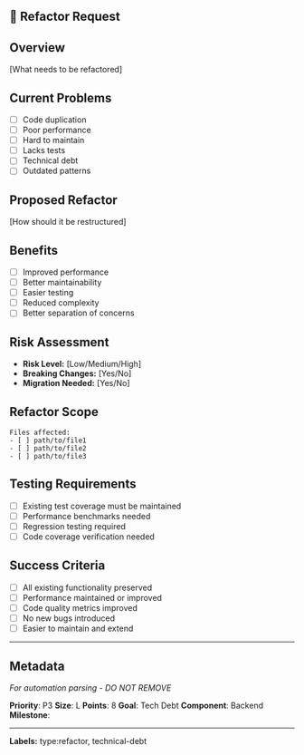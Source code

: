 ## 🔧 Refactor Request

## Overview
[What needs to be refactored]

## Current Problems
- [ ] Code duplication
- [ ] Poor performance
- [ ] Hard to maintain
- [ ] Lacks tests
- [ ] Technical debt
- [ ] Outdated patterns

## Proposed Refactor
[How should it be restructured]

## Benefits
- [ ] Improved performance
- [ ] Better maintainability
- [ ] Easier testing
- [ ] Reduced complexity
- [ ] Better separation of concerns

## Risk Assessment
- **Risk Level:** [Low/Medium/High]
- **Breaking Changes:** [Yes/No]
- **Migration Needed:** [Yes/No]

## Refactor Scope
```
Files affected:
- [ ] path/to/file1
- [ ] path/to/file2
- [ ] path/to/file3
```

## Testing Requirements
- [ ] Existing test coverage must be maintained
- [ ] Performance benchmarks needed
- [ ] Regression testing required
- [ ] Code coverage verification needed

## Success Criteria
- [ ] All existing functionality preserved
- [ ] Performance maintained or improved
- [ ] Code quality metrics improved
- [ ] No new bugs introduced
- [ ] Easier to maintain and extend

---

## Metadata
*For automation parsing - DO NOT REMOVE*

**Priority**: P3
**Size**: L
**Points**: 8
**Goal**: Tech Debt
**Component**: Backend
**Milestone**: 

---
**Labels:** type:refactor, technical-debt